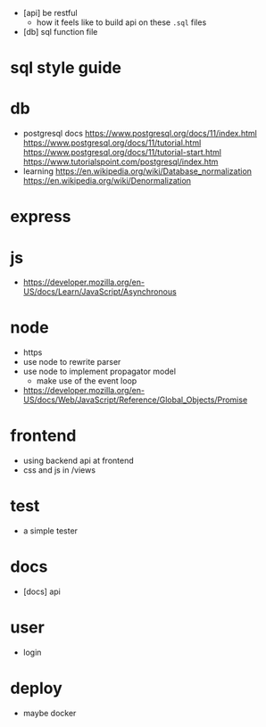 - [api] be restful
  - how it feels like to build api on these `.sql` files
- [db] sql function file
# sql style guide
# db
- postgresql docs
  https://www.postgresql.org/docs/11/index.html
  https://www.postgresql.org/docs/11/tutorial.html
  https://www.postgresql.org/docs/11/tutorial-start.html
  https://www.tutorialspoint.com/postgresql/index.htm
- learning
  https://en.wikipedia.org/wiki/Database_normalization
  https://en.wikipedia.org/wiki/Denormalization
# express
# js
- https://developer.mozilla.org/en-US/docs/Learn/JavaScript/Asynchronous
# node
- https
- use node to rewrite parser
- use node to implement propagator model
  - make use of the event loop
- https://developer.mozilla.org/en-US/docs/Web/JavaScript/Reference/Global_Objects/Promise
# frontend
- using backend api at frontend
- css and js in /views
# test
- a simple tester
# docs
- [docs] api
# user
- login
# deploy
- maybe docker
